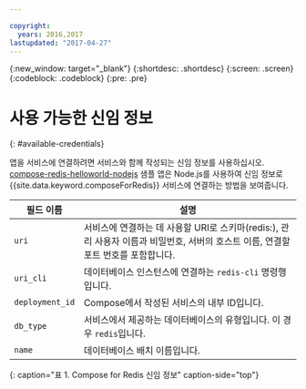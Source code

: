 ```yaml
---

copyright:
  years: 2016,2017
lastupdated: "2017-04-27"
---
```


{:new_window: target="_blank"}
{:shortdesc: .shortdesc}
{:screen: .screen}
{:codeblock: .codeblock}
{:pre: .pre}

# 사용 가능한 신임 정보
{: #available-credentials}

앱을 서비스에 연결하려면 서비스와 함께 작성되는 신임 정보를 사용하십시오. [compose-redis-helloworld-nodejs](https://github.com/IBM-Bluemix/compose-redis-helloworld-nodejs) 샘플 앱은 Node.js를 사용하여 신임 정보로 {{site.data.keyword.composeForRedis}} 서비스에 연결하는 방법을 보여줍니다. 

필드 이름 |설명
----------|-----------
`uri`|서비스에 연결하는 데 사용할 URI로 스키마(redis:), 관리 사용자 이름과 비밀번호, 서버의 호스트 이름, 연결할 포트 번호를 포함합니다.
`uri_cli`|데이터베이스 인스턴스에 연결하는 `redis-cli` 명령행입니다.
`deployment_id`|Compose에서 작성된 서비스의 내부 ID입니다.
`db_type`|서비스에서 제공하는 데이터베이스의 유형입니다. 이 경우 `redis`입니다.
`name`|데이터베이스 배치 이름입니다.
{: caption="표 1. Compose for Redis 신임 정보" caption-side="top"}
